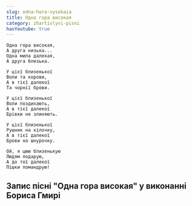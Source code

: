 ```yaml
---
slug: odna-hora-vysokaia
title: Одна гора високая
category: zhartivlyvi-pisni
hasYoutube: true
---
```

```
Одна гора високая,
А друга низька...
Одна мила далекая,
А друга близька.
```

```
У цієї близенької
Воли та корови,
А в тієї далекої
Та чорнії брови.
```

```
У цієї близенької
Воли поздихають,
А в тієї далекої
Брівки не злиняють.
```

```
У цієї близенької
Рушник на кілочку,
А в тієї далекої
Брови на шнурочку.
```

```
Ой, я цюю близенькую
Людям подарую,
А до тої далекої
Пішки помандрую!
```

## Запис пісні "Одна гора високая" у виконанні Бориса Гмирі

<YoutubeIframe id="Uiq5LHPnPTA" className="md:w-4/5" />
